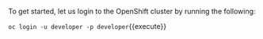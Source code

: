 To get started, let us login to the OpenShift cluster by running the following:

``oc login -u developer -p developer``{{execute}}
